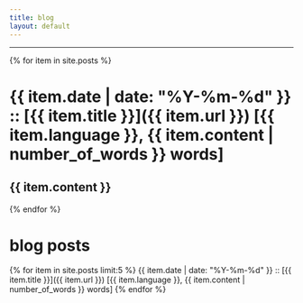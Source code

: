 ```yaml
---
title: blog
layout: default
---
```


---

{% for item in site.posts %}

# {{ item.date | date: "%Y-%m-%d" }} :: [{{ item.title }}]({{ item.url }}) [{{ item.language }}, {{ item.content | number_of_words }} words]

{{ item.content }}
---
{% endfor %}

# blog posts

{% for item in site.posts limit:5 %}
{{ item.date | date: "%Y-%m-%d" }} :: [{{ item.title }}]({{ item.url }}) [{{ item.language }}, {{ item.content | number_of_words }} words]
{% endfor %}